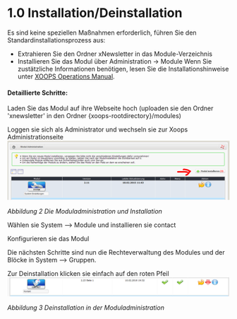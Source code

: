 # 1.0 Installation/Deinstallation

Es sind keine speziellen Maßnahmen erforderlich, führen Sie den Standardinstallationsprozess aus:
- Extrahieren Sie den Ordner xNewsletter in das Module-Verzeichnis
- Installieren Sie das Modul über Administration -> Module
Wenn Sie zustätzliche Informationen benötigen, lesen Sie die Installationshinweise unter [XOOPS Operations Manual](http://goo.gl/adT2i).

#### Detaillierte Schritte:

Laden Sie das Modul auf ihre Webseite hoch (uploaden sie den Ordner 'xnewsletter' in den Ordner {xoops-rootdirectory}/modules)

Loggen sie sich als Administrator und wechseln sie zur Xoops Administrationseite
![1_install1_de.PNG](../assets/1_install1_de.PNG)

*Abbildung 2 Die Moduladministration und Installation*

Wählen sie System --> Module und installieren sie contact

Konfigurieren sie das Modul 

Die nächsten Schritte sind nun die Rechteverwaltung des Modules und der Blöcke in System --> Gruppen.

Zur Deinstallation klicken sie einfach auf den roten Pfeil
![1_deinstall1_de.PNG](../assets/1_deinstall1_de.PNG)
 
*Abbildung 3 Deinstallation in der Moduladministration*

